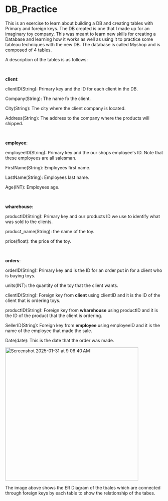 # DB_Practice
This is an exercise to learn about building a DB and creating tables with Primary and foreign keys. The DB created is one that I made up for an imaginary toy company. This was meant to learn new skills for creating a Database and learning how it works as well as using it to practice some tableau techniques with the new DB. The database is called Myshop and is composed of 4 tables.



A description of the tables is as follows:


<br />

**client**:

  clientID(String): Primary key and the ID for each client in the DB.
  
  Company(String): The name fo the client.
  
  City(String): The city where the client company is located.
  
  Address(String): The address to the company where the products will shipped.


  <br />

**employee**:

  employeeID(String): Primary key and the our shops employee's ID. Note that these employees are all salesman.
  
  FirstName(String): Employees first name.
  
  LastName(String): Employees last name.
  
  Age(INT): Employees age.


  <br />

**wharehouse**:

  productID(String): Primary key and our products ID we use to identify what was sold to the clients.
  
  product_name(String): the name of the toy.
  
  price(float): the price of the toy.


  <br />

**orders**:

  orderID(String): Primary key and is the ID for an order put in for a client who is buying toys.
  
  units(INT): the quantity of the toy that the client wants.
  
  clientID(String): Foreign key from **client** using clientID and it is the ID of the client that is ordering toys.
  
  productID(String): Foreign key from **wharehouse** using productID and it is the ID of the product that the client is ordering.
  
  SellerID(String): Foreign key from **employee** using employeeID and it is the name of the employee that made the sale.

  Date(date): This is the date that the order was made.
  
  
  


<img width="424" alt="Screenshot 2025-01-31 at 9 06 40 AM" src="https://github.com/user-attachments/assets/6f3bf70b-6d51-4aea-a11a-3ac3909b1e35" />


The image above shows the ER Diagram of the tbales which are connected through foreign keys by each table to show the relationship of the tabes.
